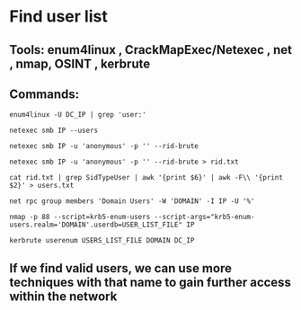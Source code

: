 # Find user list

## Tools: enum4linux , CrackMapExec/Netexec , net , nmap, OSINT , kerbrute

## Commands:

    enum4linux -U DC_IP | grep 'user:'

    netexec smb IP --users

    netexec smb IP -u 'anonymous' -p '' --rid-brute

    netexec smb IP -u 'anonymous' -p '' --rid-brute > rid.txt

    cat rid.txt | grep SidTypeUser | awk '{print $6}' | awk -F\\ '{print $2}' > users.txt

    net rpc group members 'Domain Users' -W 'DOMAIN' -I IP -U '%'

    nmap -p 88 --script=krb5-enum-users --script-args="krb5-enum-users.realm='DOMAIN'.userdb=USER_LIST_FILE" IP

    kerbrute userenum USERS_LIST_FILE DOMAIN DC_IP

## If we find valid users, we can use more techniques with that name to gain further access within the network
